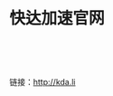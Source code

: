 <br/>
<br/>
<br/>
<br/>
<br/>
<br/>


# 快达加速官网
<br/>
<br/>
<br/>


链接：http://kda.li


<br/>
<br/>
<br/>
<br/>
<br/>
<br/>

<br/>
<br/>
<br/>
<br/>
<br/>
<br/>
